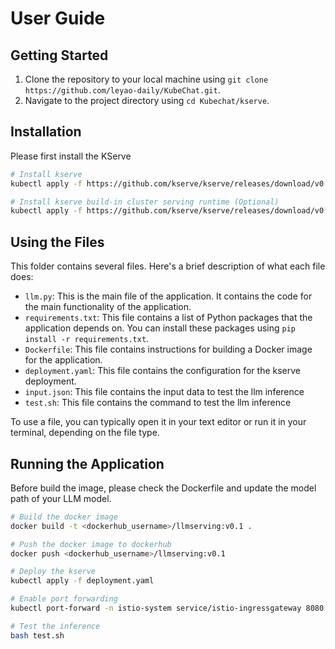 # User Guide

## Getting Started

1. Clone the repository to your local machine using `git clone https://github.com/leyao-daily/KubeChat.git`.
2. Navigate to the project directory using `cd Kubechat/kserve`.

## Installation

Please first install the KServe
    
```bash
# Install kserve
kubectl apply -f https://github.com/kserve/kserve/releases/download/v0.11.0/kserve.yaml

# Install kserve build-in cluster serving runtime (Optional)
kubectl apply -f https://github.com/kserve/kserve/releases/download/v0.11.0/kserve-runtimes.yaml
```


## Using the Files

This folder contains several files. Here's a brief description of what each file does:

- `llm.py`: This is the main file of the application. It contains the code for the main functionality of the application.
- `requirements.txt`: This file contains a list of Python packages that the application depends on. You can install these packages using `pip install -r requirements.txt`.
- `Dockerfile`: This file contains instructions for building a Docker image for the application.
- `deployment.yaml`: This file contains the configuration for the kserve deployment.
- `input.json`: This file contains the input data to test the llm inference
- `test.sh`: This file contains the command to test the llm inference

To use a file, you can typically open it in your text editor or run it in your terminal, depending on the file type.

## Running the Application

Before build the image, please check the Dockerfile and update the model path of your LLM model.

```bash
# Build the docker image
docker build -t <dockerhub_username>/llmserving:v0.1 .

# Push the docker image to dockerhub
docker push <dockerhub_username>/llmserving:v0.1

# Deploy the kserve
kubectl apply -f deployment.yaml

# Enable port forwarding
kubectl port-forward -n istio-system service/istio-ingressgateway 8080:80

# Test the inference
bash test.sh

```
